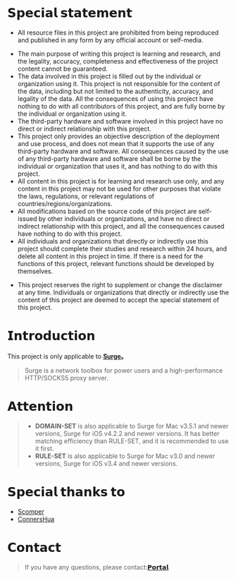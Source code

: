 # 𝗦𝗽𝗲𝗰𝗶𝗮𝗹 𝘀𝘁𝗮𝘁𝗲𝗺𝗲𝗻𝘁

* All resource files in this project are prohibited from being reproduced and published in any form by any official account or self-media.
- The main purpose of writing this project is learning and research, and the legality, accuracy, completeness and effectiveness of the project content cannot be guaranteed.
- The data involved in this project is filled out by the individual or organization using it. This project is not responsible for the content of the data, including but not limited to the authenticity, accuracy, and legality of the data. All the consequences of using this project have nothing to do with all contributors of this project, and are fully borne by the individual or organization using it. 
- The third-party hardware and software involved in this project have no direct or indirect relationship with this project.
- This project only provides an objective description of the deployment and use process, and does not mean that it supports the use of any third-party hardware and software. All consequences caused by the use of any third-party hardware and software shall be borne by the individual or organization that uses it, and has nothing to do with this project.
- All content in this project is for learning and research use only, and any content in this project may not be used for other purposes that violate the laws, regulations, or relevant regulations of countries/regions/organizations.
- All modifications based on the source code of this project are self-issued by other individuals or organizations, and have no direct or indirect relationship with this project, and all the consequences caused have nothing to do with this project.
- All individuals and organizations that directly or indirectly use this project should complete their studies and research within 24 hours, and delete all content in this project in time. If there is a need for the functions of this project, relevant functions should be developed by themselves.
* This project reserves the right to supplement or change the disclaimer at any time. Individuals or organizations that directly or indirectly use the content of this project are deemed to accept the special statement of this project.

# 𝗜𝗻𝘁𝗿𝗼𝗱𝘂𝗰𝘁𝗶𝗼𝗻
This  project is only applicable to **[Surge](https://nssurge.com)。**
> Surge is a network toolbox for power users and a high-performance HTTP/SOCKS5 proxy server.

# 𝗔𝘁𝘁𝗲𝗻𝘁𝗶𝗼𝗻
> * **DOMAIN-SET** is also applicable to Surge for Mac v3.5.1 and newer versions, Surge for iOS v4.2.2 and newer versions. It has better matching efficiency than RULE-SET, and it is recommended to use it first.
> * **RULE-SET** is also applicable to Surge for Mac v3.0 and newer versions, Surge for iOS v3.4 and newer versions.

# 𝗦𝗽𝗲𝗰𝗶𝗮𝗹 𝘁𝗵𝗮𝗻𝗸𝘀 𝘁𝗼
*  [Scomper](https://github.com/scomper/Surge) 
*  [ConnersHua](https://github.com/DivineEngine/Profiles) 

# 𝗖𝗼𝗻𝘁𝗮𝗰𝘁
> If you have any questions, please contact:[𝗣𝗼𝗿𝘁𝗮𝗹](https://netflav.com) 
